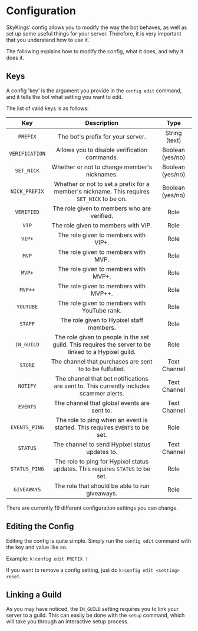 # Configuration

SkyKings' config allows you to modify the way the bot behaves, as well as set up some useful things for your server. 
Therefore, it is very important that you understand how to use it.

The following explains how to modify the config, what it does, and why it does it.

## Keys

A config 'key' is the argument you provide in the `config edit` command, and it tells the bot what setting you want to edit.

The list of valid keys is as follows:

| Key | Description | Type |
|:---:|:-----------:|:----:|
| `PREFIX` | The bot's prefix for your server. | String (text) | 
| `VERIFICATION` | Allows you to disable verification commands. | Boolean (yes/no) |
| `SET_NICK` | Whether or not to change member's nicknames. | Boolean (yes/no) |
| `NICK_PREFIX` | Whether or not to set a prefix for a member's nickname. This requires `SET_NICK` to be on. | Boolean (yes/no) |
| `VERIFIED` | The role given to members who are verified. | Role |
| `VIP` | The role given to members with VIP. | Role |
| `VIP+` | The role given to members with VIP+. | Role |
| `MVP` | The role given to members with MVP. | Role |
| `MVP+` | The role given to members with MVP+. | Role |
| `MVP++` | The role given to members with MVP++. | Role |
| `YOUTUBE` | The role given to members with YouTube rank. | Role |
| `STAFF` | The role given to Hypixel staff members. | Role |
| `IN_GUILD` | The role given to people in the set guild. This requires the server to be linked to a Hypixel guild. | Role |
| `STORE` | The channel that purchases are sent to to be fulfulled. | Text Channel |
| `NOTIFY` | The channel that bot notifications are sent to. This currently includes scammer alerts. | Text Channel |
| `EVENTS` | The channel that global events are sent to. | Text Channel |
| `EVENTS_PING` | The role to ping when an event is started. This requires `EVENTS` to be set. | Role |
| `STATUS` | The channel to send Hypixel status updates to. | Text Channel |
| `STATUS_PING` | The role to ping for Hypixel status updates. This requires `STATUS` to be set. | Role |
| `GIVEAWAYS` | The role that should be able to run giveaways. | Role |

There are currently 19 different configuration settings you can change.

## Editing the Config

Editing the config is quite simple. Simply run the `config edit` command with the key and value like so.

Example: `k!config edit PREFIX !`

If you want to remove a config setting, just do `k!config edit <setting> reset`.

## Linking a Guild

As you may have noticed, the `IN_GUILD` setting requires you to link your server to a guild. This can easily be done with the `setup` command, which will take you through an interactive setup process.
